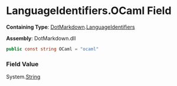 # LanguageIdentifiers\.OCaml Field

**Containing Type**: [DotMarkdown](../../README.md)\.[LanguageIdentifiers](../README.md)

**Assembly**: DotMarkdown\.dll

```csharp
public const string OCaml = "ocaml"
```

### Field Value

System\.[String](https://docs.microsoft.com/en-us/dotnet/api/system.string)